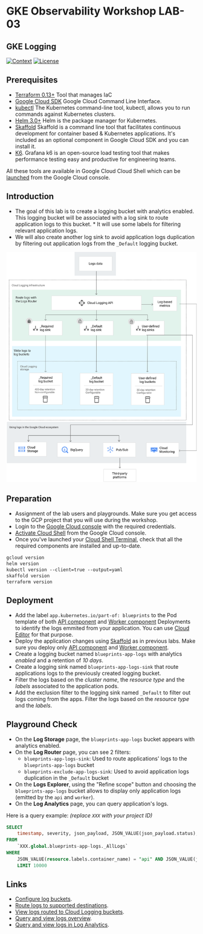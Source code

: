 # GKE Observability Workshop LAB-03

## GKE Logging

[![Context](https://img.shields.io/badge/GKE%20Observability%20Workshop-03-blue.svg)](#)
[![License](https://img.shields.io/badge/License-Apache%202.0-blue.svg)](https://opensource.org/licenses/Apache-2.0)

## Prerequisites

* [Terraform 0.13+](https://developer.hashicorp.com/terraform/downloads) Tool that manages IaC 
* [Google Cloud SDK](https://cloud.google.com/sdk/docs/install) Google Cloud Command Line Interface.
* [kubectl](https://kubernetes.io/docs/tasks/tools/install-kubectl-linux/) The Kubernetes command-line tool, kubectl, allows you to run commands against Kubernetes clusters.
* [Helm 3.0+](https://helm.sh/docs/) Helm is the package manager for Kubernetes.
* [Skaffold](https://skaffold.dev/) Skaffold is a command line tool that facilitates continuous development for container based & Kubernetes applications. It's included as an optional component in Google Cloud SDK and you can install it.
* [K6](https://k6.io/docs/). Grafana k6 is an open-source load testing tool that makes performance testing easy and productive for engineering teams. 

All these tools are available in Google Cloud Cloud Shell which can be [launched](https://cloud.google.com/shell/docs/launching-cloud-shell) from the Google Cloud console.


## Introduction
* The goal of this lab is to create a logging bucket with analytics enabled. This logging bucket will be associated with a log sink to route application logs to this bucket. * It will use some labels for filtering relevant application logs.
* We will also create another log sink to avoid application logs duplication by filtering out application logs from the `_Default` logging bucket.

![Logging Routing](../assets/routing-overview.png)

## Preparation

* Assignment of the lab users and playgrounds. Make sure you get access to the GCP project that you will use during the workshop.
* Login to the [Google Cloud console](https://console.cloud.google.com) with the required credentials.
* [Activate Cloud Shell](https://cloud.google.com/shell/docs/launching-cloud-shell) from the Google Cloud console.
* Once you've launched your [Cloud Shell Terminal](https://cloud.google.com/shell/docs/use-cloud-shell-terminal), check that all the required components are installed and up-to-date.
```
gcloud version
helm version
kubectl version --client=true --output=yaml
skaffold version
terraform version
```

## Deployment

* Add the label `app.kubernetes.io/part-of: blueprints` to the Pod template of both [API component](../lab-01/app/api/k8s/deployment.yaml) and [Worker component](../lab-01/app/worker/k8s/deployment.yaml) Deployments to identify the logs emmited from your application. You can use [Cloud Editor](https://cloud.google.com/shell/docs/launching-cloud-shell-editor) for that purpose.
* Deploy the application changes using [Skaffold](https://skaffold.dev/) as in previous labs. Make sure you deploy only [API component](../lab-01/app/api/k8s/deployment.yaml) and [Worker component](../lab-01/app/worker/k8s/deployment.yaml).
* Create a logging bucket named `blueprints-app-logs` with analytics *enabled* and a retention of *10 days*.
* Create a logging sink named `blueprints-app-logs-sink` that route applications logs to the previously created logging bucket.
* Filter the logs based on the *cluster name*, the *resource type* and the *labels* associated to the application pods. 
* Add the exclusion filter to the logging sink named `_Default` to filter out logs coming from the apps. Filter the logs based on the *resource type* and the *labels*.

## Playground Check
* On the **Log Storage** page, the `blueprints-app-logs` bucket appears with analytics enabled.
* On the **Log Router** page, you can see 2 filters:
    - `blueprints-app-logs-sink`: Used to route applications' logs to the `blueprints-app-logs` bucket
    - `blueprints-exclude-app-logs-sink`: Used to avoid application logs duplication in the `_Default` bucket
* On the **Logs Explorer**, using the "Refine scope" button and choosing the `blueprints-app-logs` bucket allows to display only application logs (emitted by the `api` and `worker`).
* On the **Log Analytics** page, you can query application's logs.

Here is a query example:
*(replace `XXX` with your project ID)*
```sql
SELECT
    timestamp, severity, json_payload, JSON_VALUE(json_payload.status), resource
FROM
    `XXX.global.blueprints-app-logs._AllLogs`
WHERE
    JSON_VALUE(resource.labels.container_name) = "api" AND JSON_VALUE(json_payload.status) IS NOT NULL
    LIMIT 10000
```

## Links

- [Configure log buckets](https://cloud.google.com/logging/docs/buckets).
- [Route logs to supported destinations](https://cloud.google.com/logging/docs/export/configure_export_v2).
- [View logs routed to Cloud Logging buckets](https://cloud.google.com/logging/docs/export/using_exported_logs).
- [Query and view logs overview](https://cloud.google.com/logging/docs/log-analytics).
- [Query and view logs in Log Analytics](https://cloud.google.com/logging/docs/analyze/query-and-view).

